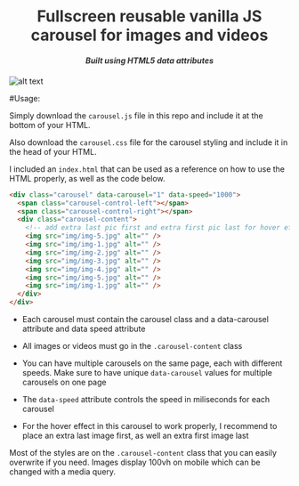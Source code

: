 <h1 style="text-align: center; color: #333">Fullscreen reusable vanilla JS carousel for images and videos</h1>

<h5 style="text-align: center; margin-bottom: 20px; color: #333">Built using HTML5 data attributes </h5>

![alt text](https://i.imgur.com/OOOcuJ8.gif "video")

#Usage:

Simply download the `carousel.js` file in this repo and include it at the bottom of your HTML.

Also download the `carousel.css` file for the carousel styling and include it in the head of your HTML.

I included an `index.html` that can be used as a reference on how to use the HTML properly, as well as the code below.

```html
<div class="carousel" data-carousel="1" data-speed="1000">
  <span class="carousel-control-left"></span>
  <span class="carousel-control-right"></span>
  <div class="carousel-content">
    <!-- add extra last pic first and extra first pic last for hover effect to work properly  -->
    <img src="img/img-5.jpg" alt="" />
    <img src="img/img-1.jpg" alt="" />
    <img src="img/img-2.jpg" alt="" />
    <img src="img/img-3.jpg" alt="" />
    <img src="img/img-4.jpg" alt="" />
    <img src="img/img-5.jpg" alt="" />
    <img src="img/img-1.jpg" alt="" />
  </div>
</div>
```

- Each carousel must contain the carousel class and a data-carousel attribute and data speed attribute

- All images or videos must go in the `.carousel-content` class

- You can have multiple carousels on the same page, each with different speeds. Make sure to have unique `data-carousel` values for multiple carousels on one page
- The `data-speed` attribute controls the speed in miliseconds for each carousel
- For the hover effect in this carousel to work properly, I recommend to place an extra last image first, as well an extra first image last

Most of the styles are on the `.carousel-content` class that you can easily overwrite if you need. Images display 100vh on mobile which can be changed with a media query.
